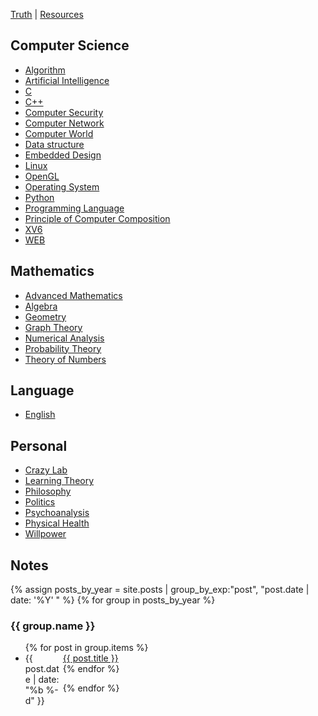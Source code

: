 [Truth](/truth) | [Resources](/resources)

## Computer Science

- [Algorithm](/algorithm-learning)
- [Artificial Intelligence](/ai)
- [C](/c-learning)
- [C++ ](/cpp-learning)
- [Computer Security](/computer-security)
- [Computer Network](/computer-network)
- [Computer World](/computer)
- [Data structure](/data-structure)
- [Embedded Design](/embedded-design)
- [Linux](/linux-learning)
- [OpenGL](/opengl-learning)
- [Operating System](/operating-system)
- [Python](/python-learning)
- [Programming Language](/programming-language)
- [Principle of Computer Composition](/computer-system)
- [XV6](/xv6-book)
- [WEB](/web-program)

## Mathematics

- [Advanced Mathematics](/advanced-mathematics)
- [Algebra](/algebra)
- [Geometry](/geometry)
- [Graph Theory](/graph-theory)
- [Numerical Analysis](/numerical-analysis)
- [Probability Theory](/probability-theory)
- [Theory of Numbers](/theory-of-numbers)

## Language

- [English](/english)

## Personal

- [Crazy Lab](/lab)
- [Learning Theory](/learning-theory)
- [Philosophy](/philosophy)
- [Politics](/politics)
- [Psychoanalysis](/psychoanalysis)
- [Physical Health](/physical-health)
- [Willpower](/self-control)

## Notes

{% assign posts_by_year = site.posts | group_by_exp:"post", "post.date | date: '%Y' " %}
{% for group in posts_by_year %}

<h3>{{ group.name }}</h3>
<ul>
    {% for post in group.items %}
    <li><div style="width:60px;float:left;">{{ post.date | date: "%b %-d" }}</div> <a href="{{ site.baseurl }}{{ post.url }}">{{ post.title }}</a></li>
    {% endfor %}
</ul>
{% endfor %}

